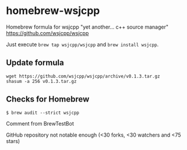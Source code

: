 # homebrew-wsjcpp
Homebrew formula for wsjcpp "yet another... c++ source manager" https://github.com/wsjcpp/wsjcpp

Just execute `brew tap wsjcpp/wsjcpp` and `brew install wsjcpp`.

## Update formula
```
wget https://github.com/wsjcpp/wsjcpp/archive/v0.1.3.tar.gz
shasum -a 256 v0.1.3.tar.gz
```

## Checks for Homebrew

```
$ brew audit --strict wsjcpp
```

Comment from BrewTestBot

GitHub repository not notable enough (<30 forks, <30 watchers and <75 stars)
